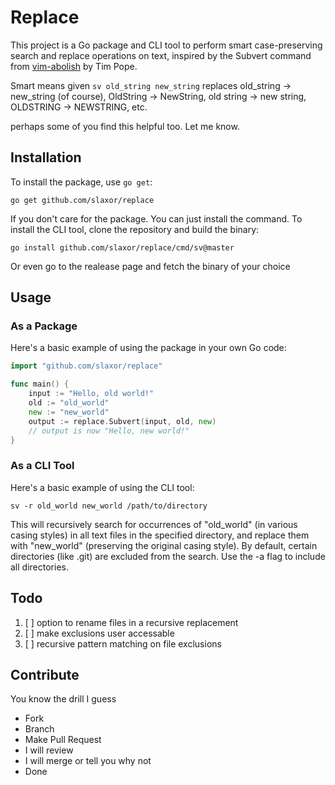 # Replace

This project is a Go package and CLI tool to perform smart
case-preserving search and replace operations on text, inspired by the
Subvert command from [vim-abolish](https://github.com/tpope/vim-abolish)
by Tim Pope.

Smart means given `sv old_string new_string` replaces old_string ->
new_string (of course), OldString -> NewString, old string ->
new string, OLDSTRING -> NEWSTRING, etc.

perhaps some of you find this helpful too. Let me know.

## Installation

To install the package, use `go get`:

```shell
go get github.com/slaxor/replace
```

If you don't care for the package. You can just install the command.
To install the CLI tool, clone the repository and build the binary:

```shell
go install github.com/slaxor/replace/cmd/sv@master
```

Or even go to the realease page and fetch the binary of your choice

## Usage

### As a Package

Here's a basic example of using the package in your own Go code:

```go
import "github.com/slaxor/replace"

func main() {
    input := "Hello, old world!"
    old := "old_world"
    new := "new_world"
    output := replace.Subvert(input, old, new)
    // output is now "Hello, new world!"
}
```

### As a CLI Tool

Here's a basic example of using the CLI tool:

`sv -r old_world new_world /path/to/directory`

This will recursively search for occurrences of "old_world" (in various casing styles) in all text files in the specified directory, and replace them with "new_world" (preserving the original casing style).
By default, certain directories (like .git) are excluded from the search. Use the -a flag to include all directories.

## Todo

1. [ ] option to rename files in a recursive replacement
2. [ ] make exclusions user accessable
3. [ ] recursive pattern matching on file exclusions

## Contribute

You know the drill I guess

-   Fork
-   Branch
-   Make Pull Request
-   I will review
-   I will merge or tell you why not
-   Done
